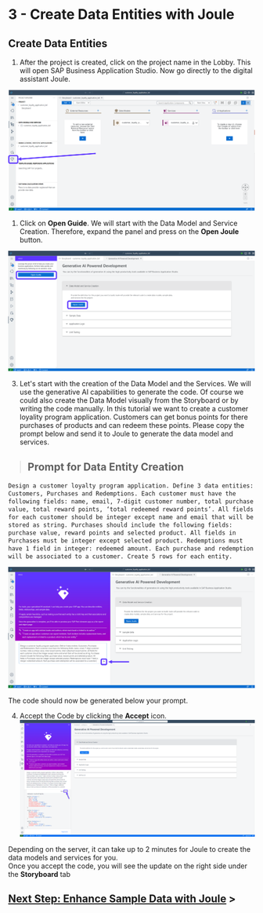 # 3 - Create Data Entities with Joule  


## Create Data Entities

1. After the project is created, click on the project name in the Lobby. This will open SAP Business Application Studio. Now go directly to the digital assistant Joule. 

![](./Images/3_Screenshot_1.png)

1. Click on **Open Guide**. We will start with the Data Model and Service Creation. Therefore, expand the panel and press on the **Open Joule** button.

![](./Images/3_Screenshot_2.png)

3. Let's start with the creation of the Data Model and the Services. We will use the generative AI capabilities to generate the code. Of course we could also create the Data Model visually from the Storyboard or by writing the code manually. In this tutorial we want to create a customer loyality program application. Customers can get bonus points for there purchases of products and can redeem these points. Please copy the prompt below and send it to Joule to generate the data model and services.

> ## Prompt for Data Entity Creation
>
```code
Design a customer loyalty program application. Define 3 data entities: Customers, Purchases and Redemptions. Each customer must have the following fields: name, email, 7-digit customer number, total purchase value, total reward points, ‘total redeemed reward points’. All fields for each customer should be integer except name and email that will be stored as string. Purchases should include the following fields: purchase value, reward points and selected product. All fields in Purchases must be integer except selected product. Redemptions must have 1 field in integer: redeemed amount. Each purchase and redemption will be associated to a customer. Create 5 rows for each entity.
```

![](./Images/3_Screenshot_3.png)

The code should now be generated below your prompt.

4. Accept the Code by clicking the **Accept** icon.
![](./Images/3_Screenshot_4.png)

Depending on the server, it can take up to 2 minutes for Joule to create the data models and services for you.<br>
Once you accept the code, you will see the update on the right side under the **Storyboard** tab<br>

## [Next Step: Enhance Sample Data with Joule](./4_Enhance_Sample_Data_with_Joule.md) >
